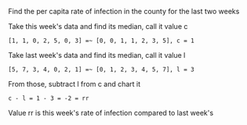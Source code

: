 Find the per capita rate of infection in the county for the last two weeks

Take this week's data and find its median, call it value c

    [1, 1, 0, 2, 5, 0, 3] =~ [0, 0, 1, 1, 2, 3, 5], c = 1

Take last week's data and find its median, call it value l

    [5, 7, 3, 4, 0, 2, 1] =~ [0, 1, 2, 3, 4, 5, 7], l = 3

From those, subtract l from c and chart it

    c - l = 1 - 3 = -2 = rr

Value rr is this week's rate of infection compared to last week's
